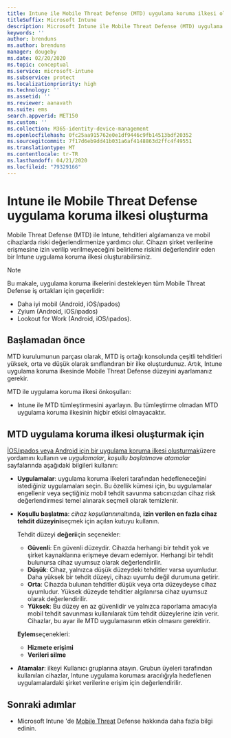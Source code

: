 ```yaml
---
title: Intune ile Mobile Threat Defense (MTD) uygulama koruma ilkesi oluşturma
titleSuffix: Microsoft Intune
description: Microsoft Intune ile Mobile Threat Defense (MTD) uygulama koruma ilkesi oluşturun.
keywords: ''
author: brenduns
ms.author: brenduns
manager: dougeby
ms.date: 02/20/2020
ms.topic: conceptual
ms.service: microsoft-intune
ms.subservice: protect
ms.localizationpriority: high
ms.technology: ''
ms.assetid: ''
ms.reviewer: aanavath
ms.suite: ems
search.appverid: MET150
ms.custom: ''
ms.collection: M365-identity-device-management
ms.openlocfilehash: 0fc25aa915762e0e1df9446c9fb14513bdf20352
ms.sourcegitcommit: 7f17d6eb9dd41b031a6af4148863d2ffc4f49551
ms.translationtype: MT
ms.contentlocale: tr-TR
ms.lasthandoff: 04/21/2020
ms.locfileid: "79329166"
---
```

# <a name="create-mobile-threat-defense-app-protection-policy-with-intune"></a>Intune ile Mobile Threat Defense uygulama koruma ilkesi oluşturma

Mobile Threat Defense (MTD) ile Intune, tehditleri algılamanıza ve mobil cihazlarda riski değerlendirmenize yardımcı olur. Cihazın şirket verilerine erişmesine izin verilip verilmeyeceğini belirleme riskini değerlendirir eden bir Intune uygulama koruma ilkesi oluşturabilirsiniz.

> [!NOTE]
> Bu makale, uygulama koruma ilkelerini destekleyen tüm Mobile Threat Defense iş ortakları için geçerlidir:
>
> - Daha iyi mobil (Android, iOS/ıpados)
> - Zyium (Android, iOS/ıpados)
> - Lookout for Work (Android, iOS/ıpados).

## <a name="before-you-begin"></a>Başlamadan önce

MTD kurulumunun parçası olarak, MTD iş ortağı konsolunda çeşitli tehditleri yüksek, orta ve düşük olarak sınıflandıran bir ilke oluşturdunuz. Artık, Intune uygulama koruma ilkesinde Mobile Threat Defense düzeyini ayarlamanız gerekir.

MTD ile uygulama koruma ilkesi önkoşulları:

- Intune ile MTD tümleştirmesini ayarlayın. Bu tümleştirme olmadan MTD uygulama koruma ilkesinin hiçbir etkisi olmayacaktır.

## <a name="to-create-an-mtd-app-protection-policy"></a>MTD uygulama koruma ilkesi oluşturmak için

[İOS/ıpados veya Android için bir uygulama koruma ilkesi oluşturmak](../apps/app-protection-policies.md#app-protection-policies-for-iosipados-and-android-apps)üzere yordamını kullanın ve *uygulamalar*, *koşullu başlatma*ve *atamalar* sayfalarında aşağıdaki bilgileri kullanın:

- **Uygulamalar**: uygulama koruma ilkeleri tarafından hedefleneceğini istediğiniz uygulamaları seçin. Bu özellik kümesi için, bu uygulamalar engellenir veya seçtiğiniz mobil tehdit savunma satıcınızdan cihaz risk değerlendirmesi temel alınarak seçmeli olarak temizlenir.
- **Koşullu başlatma**: *cihaz koşullarının*altında, **izin verilen en fazla cihaz tehdit düzeyini**seçmek için açılan kutuyu kullanın.

  Tehdit düzeyi **değeri**için seçenekler:

  - **Güvenli**: En güvenli düzeydir. Cihazda herhangi bir tehdit yok ve şirket kaynaklarına erişmeye devam edemiyor. Herhangi bir tehdit bulunursa cihaz uyumsuz olarak değerlendirilir.
  - **Düşük**: Cihaz, yalnızca düşük düzeydeki tehditler varsa uyumludur. Daha yüksek bir tehdit düzeyi, cihazı uyumlu değil durumuna getirir.
  - **Orta**: Cihazda bulunan tehditler düşük veya orta düzeydeyse cihaz uyumludur. Yüksek düzeyde tehditler algılanırsa cihaz uyumsuz olarak değerlendirilir.
  - **Yüksek**: Bu düzey en az güvenlidir ve yalnızca raporlama amacıyla mobil tehdit savunması kullanılarak tüm tehdit düzeylerine izin verir. Cihazlar, bu ayar ile MTD uygulamasının etkin olmasını gerektirir.

  **Eylem**seçenekleri:

  - **Hizmete erişimi**
  - **Verileri silme**

- **Atamalar**: ilkeyi Kullanıcı gruplarına atayın.  Grubun üyeleri tarafından kullanılan cihazlar, Intune uygulama koruması aracılığıyla hedeflenen uygulamalardaki şirket verilerine erişim için değerlendirilir.

## <a name="next-steps"></a>Sonraki adımlar

- Microsoft Intune 'de [Mobile Threat](mobile-threat-defense.md) Defense hakkında daha fazla bilgi edinin.
